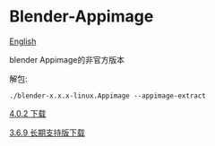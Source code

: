 # Blender-Appimage
[English](https://github.com/erroreutopia/Blender-Appimage/edit/main/README.md)

blender Appimage的非官方版本

解包:
```shell
./blender-x.x.x-linux.Appimage --appimage-extract
```

[4.0.2 下载](https://github.com/erroreutopia/Blender-Appimage/releases/download/blender/blender-4.0.2-linux.Appimage)

[3.6.9 长期支持版下载](https://github.com/erroreutopia/Blender-Appimage/releases/download/blender/blender-3.6.9LTS2025-linux.Appimage)
